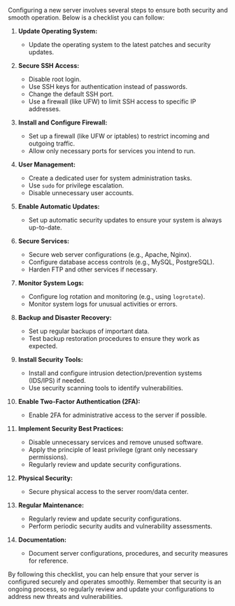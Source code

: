 Configuring a new server involves several steps to ensure both security and smooth operation. Below is a checklist you can follow:

1. **Update Operating System:**
   - Update the operating system to the latest patches and security updates.

2. **Secure SSH Access:**
   - Disable root login.
   - Use SSH keys for authentication instead of passwords.
   - Change the default SSH port.
   - Use a firewall (like UFW) to limit SSH access to specific IP addresses.

3. **Install and Configure Firewall:**
   - Set up a firewall (like UFW or iptables) to restrict incoming and outgoing traffic.
   - Allow only necessary ports for services you intend to run.

4. **User Management:**
   - Create a dedicated user for system administration tasks.
   - Use `sudo` for privilege escalation.
   - Disable unnecessary user accounts.

5. **Enable Automatic Updates:**
   - Set up automatic security updates to ensure your system is always up-to-date.

6. **Secure Services:**
   - Secure web server configurations (e.g., Apache, Nginx).
   - Configure database access controls (e.g., MySQL, PostgreSQL).
   - Harden FTP and other services if necessary.

7. **Monitor System Logs:**
   - Configure log rotation and monitoring (e.g., using `logrotate`).
   - Monitor system logs for unusual activities or errors.

8. **Backup and Disaster Recovery:**
   - Set up regular backups of important data.
   - Test backup restoration procedures to ensure they work as expected.

9. **Install Security Tools:**
   - Install and configure intrusion detection/prevention systems (IDS/IPS) if needed.
   - Use security scanning tools to identify vulnerabilities.

10. **Enable Two-Factor Authentication (2FA):**
    - Enable 2FA for administrative access to the server if possible.

11. **Implement Security Best Practices:**
    - Disable unnecessary services and remove unused software.
    - Apply the principle of least privilege (grant only necessary permissions).
    - Regularly review and update security configurations.

12. **Physical Security:**
    - Secure physical access to the server room/data center.

13. **Regular Maintenance:**
    - Regularly review and update security configurations.
    - Perform periodic security audits and vulnerability assessments.

14. **Documentation:**
    - Document server configurations, procedures, and security measures for reference.

By following this checklist, you can help ensure that your server is configured securely and operates smoothly. Remember that security is an ongoing process, so regularly review and update your configurations to address new threats and vulnerabilities.
